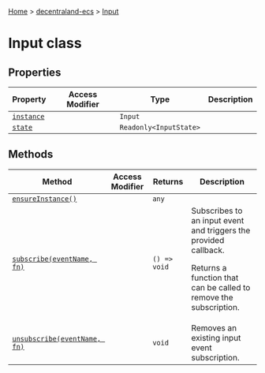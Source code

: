 [Home](./index) &gt; [decentraland-ecs](./decentraland-ecs.md) &gt; [Input](./decentraland-ecs.input.md)

# Input class

## Properties

|  Property | Access Modifier | Type | Description |
|  --- | --- | --- | --- |
|  [`instance`](./decentraland-ecs.input.instance.md) |  | `Input` |  |
|  [`state`](./decentraland-ecs.input.state.md) |  | `Readonly<InputState>` |  |

## Methods

|  Method | Access Modifier | Returns | Description |
|  --- | --- | --- | --- |
|  [`ensureInstance()`](./decentraland-ecs.input.ensureinstance.md) |  | `any` |  |
|  [`subscribe(eventName, fn)`](./decentraland-ecs.input.subscribe.md) |  | `() => void` | Subscribes to an input event and triggers the provided callback.<p/>Returns a function that can be called to remove the subscription. |
|  [`unsubscribe(eventName, fn)`](./decentraland-ecs.input.unsubscribe.md) |  | `void` | Removes an existing input event subscription. |

